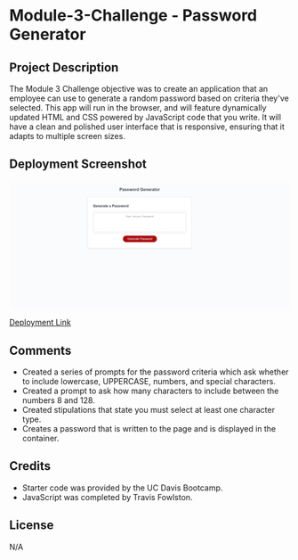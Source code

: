 # Module-3-Challenge - Password Generator

## Project Description

The Module 3 Challenge objective was to create an application that an employee can use to generate a random password based on criteria they've selected. This app will run in the browser, and will feature dynamically updated HTML and CSS powered by JavaScript code that you write. It will have a clean and polished user interface that is responsive, ensuring that it adapts to multiple screen sizes.

## Deployment Screenshot

![deployment-screenshot](assets/images/deployment-screenshot.JPG)

[Deployment Link](https://travisfowlston.github.io/Module-3-Challenge-Password-Generator/)

## Comments

- Created a series of prompts for the password criteria which ask whether to include lowercase, UPPERCASE, numbers, and special characters.
- Created a prompt to ask how many characters to include between the numbers 8 and 128.
- Created stipulations that state you must select at least one character type.
- Creates a password that is written to the page and is displayed in the container.

## Credits

- Starter code was provided by the UC Davis Bootcamp.
- JavaScript was completed by Travis Fowlston.

## License

N/A

